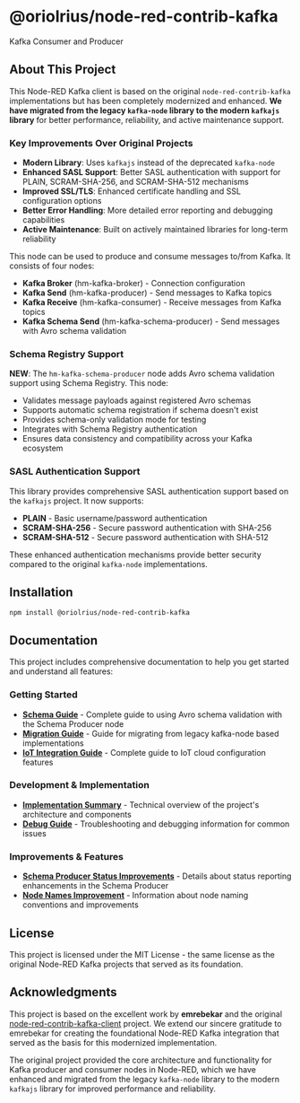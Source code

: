 # @oriolrius/node-red-contrib-kafka

Kafka Consumer and Producer

## About This Project

This Node-RED Kafka client is based on the original `node-red-contrib-kafka` implementations but has been completely modernized and enhanced. **We have migrated from the legacy `kafka-node` library to the modern `kafkajs` library** for better performance, reliability, and active maintenance support.

### Key Improvements Over Original Projects

- **Modern Library**: Uses `kafkajs` instead of the deprecated `kafka-node`
- **Enhanced SASL Support**: Better SASL authentication with support for PLAIN, SCRAM-SHA-256, and SCRAM-SHA-512 mechanisms
- **Improved SSL/TLS**: Enhanced certificate handling and SSL configuration options
- **Better Error Handling**: More detailed error reporting and debugging capabilities
- **Active Maintenance**: Built on actively maintained libraries for long-term reliability

This node can be used to produce and consume messages to/from Kafka. It consists of four nodes:

- **Kafka Broker** (hm-kafka-broker) - Connection configuration
- **Kafka Send** (hm-kafka-producer) - Send messages to Kafka topics  
- **Kafka Receive** (hm-kafka-consumer) - Receive messages from Kafka topics
- **Kafka Schema Send** (hm-kafka-schema-producer) - Send messages with Avro schema validation

### Schema Registry Support

**NEW**: The `hm-kafka-schema-producer` node adds Avro schema validation support using  Schema Registry. This node:
- Validates message payloads against registered Avro schemas
- Supports automatic schema registration if schema doesn't exist
- Provides schema-only validation mode for testing
- Integrates with  Schema Registry authentication
- Ensures data consistency and compatibility across your Kafka ecosystem

### SASL Authentication Support

This library provides comprehensive SASL authentication support based on the `kafkajs` project. It now supports:
- **PLAIN** - Basic username/password authentication
- **SCRAM-SHA-256** - Secure password authentication with SHA-256
- **SCRAM-SHA-512** - Secure password authentication with SHA-512

These enhanced authentication mechanisms provide better security compared to the original `kafka-node` implementations.

## Installation
```
npm install @oriolrius/node-red-contrib-kafka
```

## Documentation

This project includes comprehensive documentation to help you get started and understand all features:

### Getting Started
- **[Schema Guide](docs/SCHEMA_GUIDE.md)** - Complete guide to using Avro schema validation with the Schema Producer node
- **[Migration Guide](docs/MIGRATION_GUIDE.md)** - Guide for migrating from legacy kafka-node based implementations
- **[IoT Integration Guide](docs/IOT_INTEGRATION.md)** - Complete guide to IoT cloud configuration features

### Development & Implementation
- **[Implementation Summary](docs/IMPLEMENTATION_SUMMARY.md)** - Technical overview of the project's architecture and components
- **[Debug Guide](docs/DEBUG_GUIDE.md)** - Troubleshooting and debugging information for common issues

### Improvements & Features
- **[Schema Producer Status Improvements](docs/SCHEMA_PRODUCER_STATUS_IMPROVEMENTS.md)** - Details about status reporting enhancements in the Schema Producer
- **[Node Names Improvement](docs/NODE_NAMES_IMPROVEMENT.md)** - Information about node naming conventions and improvements

## License

This project is licensed under the MIT License - the same license as the original Node-RED Kafka projects that served as its foundation.

## Acknowledgments

This project is based on the excellent work by **emrebekar** and the original [node-red-contrib-kafka-client](https://github.com/emrebekar/node-red-contrib-kafka-client) project. We extend our sincere gratitude to emrebekar for creating the foundational Node-RED Kafka integration that served as the basis for this modernized implementation.

The original project provided the core architecture and functionality for Kafka producer and consumer nodes in Node-RED, which we have enhanced and migrated from the legacy `kafka-node` library to the modern `kafkajs` library for improved performance and reliability.
